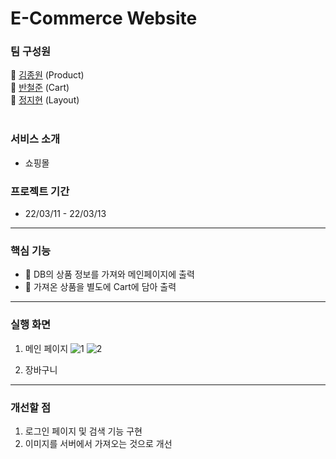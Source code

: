 # E-Commerce Website

### 팀 구성원

🐻 [김종원](https://github.com/jonnygim) (Product) <br/>
🐹 [반철준](https://github.com/BANCHEOLJUN) (Cart) <br/>
🐰 [정지현](https://github.com/jjhyunjung) (Layout) </br>
</br>

### 서비스 소개
- 쇼핑몰 </br>
### 프로젝트 기간 
- 22/03/11 - 22/03/13 </br>
---
### 핵심 기능
- 🎁 DB의 상품 정보를 가져와 메인페이지에 출력</br>
- 🛒 가져온 상품을 별도에 Cart에 담아 출력 </br>
---
### 실행 화면
1. 메인 페이지
![1](https://user-images.githubusercontent.com/97021735/158087306-043706fb-a930-4b64-824e-e2f21afc435b.PNG)
![2](https://user-images.githubusercontent.com/97021735/158087318-789fe59b-32d8-4493-8389-5d0daebdafe6.PNG)

2. 장바구니

---
### 개선할 점
1. 로그인 페이지 및 검색 기능 구현
2. 이미지를 서버에서 가져오는 것으로 개선

